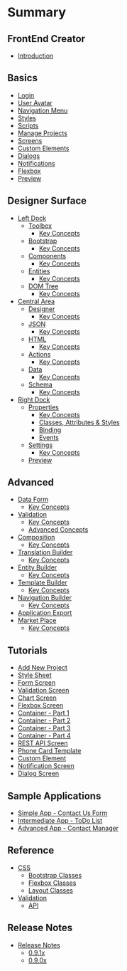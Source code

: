 # Summary

## FrontEnd Creator

* [Introduction](README.md)

## Basics

* [Login](basics/login.md)
* [User Avatar](basics/user-avatar.md)
* [Navigation Menu](basics/navigation-menu/readme.md)
  <!-- * [Key Concepts](basics/navigation-menu/key-concepts.md) -->
* [Styles](basics/styles/readme.md)
  <!-- * [Key Concepts](basics/styles/key-concepts.md) -->
* [Scripts](basics/scripts/readme.md)
  <!-- * [Key Concepts](basics/scripts/key-concepts.md) -->
* [Manage Projects](basics/projects/readme.md)
  <!-- * [Key Concepts](basics/projects/key-concepts.md) -->
* [Screens](basics/screens/readme.md)
  <!-- * [Key Concepts](basics/screens/key-concepts.md) -->
* [Custom Elements](basics/custom-elements/readme.md)
  <!-- * [Key Concepts](basics/custom-elements/key-concepts.md) -->
* [Dialogs](basics/dialogs/readme.md)
  <!-- * [Key Concepts](basics/dialogs/key-concepts.md) -->
* [Notifications](basics/notifications/readme.md)
  <!-- * [Key Concepts](basics/notifications/key-concepts.md) -->
* [Flexbox](basics/flexbox/readme.md)
  <!-- * [Key Concepts](basics/flexbox/key-concepts.md) -->
* [Preview](basics/preview/readme.md)
  <!-- * [Key Concepts](basics/preview/key-concepts.md) -->

## Designer Surface

* [Left Dock](designer-surface/left-dock/readme.md)
  * [Toolbox](designer-surface/left-dock/toolbox/readme.md)
    * [Key Concepts](designer-surface/left-dock/toolbox/key-concepts.md)
  * [Bootstrap](designer-surface/left-dock/bootstrap/readme.md)
    * [Key Concepts](designer-surface/left-dock/bootstrap/key-concepts.md)
  * [Components](designer-surface/left-dock/components/readme.md)
    * [Key Concepts](designer-surface/left-dock/components/key-concepts.md)
  * [Entities](designer-surface/left-dock/entities/readme.md)
    * [Key Concepts](designer-surface/left-dock/entities/key-concepts.md)
  * [DOM Tree](designer-surface/left-dock/dom-tree/readme.md)
    * [Key Concepts](designer-surface/left-dock/dom-tree/key-concepts.md)
* [Central Area](designer-surface/central-area/readme.md)
  * [Designer](designer-surface/central-area/designer/readme.md)
    * [Key Concepts](designer-surface/central-area/designer/key-concepts.md)
  * [JSON](designer-surface/central-area/json/readme.md)
    * [Key Concepts](designer-surface/central-area/json/key-concepts.md)
  * [HTML](designer-surface/central-area/html/readme.md)
    * [Key Concepts](designer-surface/central-area/html/key-concepts.md)
  * [Actions](designer-surface/central-area/actions/readme.md)
    * [Key Concepts](designer-surface/central-area/actions/key-concepts.md)
  * [Data](designer-surface/central-area/data/readme.md)
    * [Key Concepts](designer-surface/central-area/data/key-concepts.md)
  * [Schema](designer-surface/central-area/schema/readme.md)
    * [Key Concepts](designer-surface/central-area/schema/key-concepts.md)
* [Right Dock](designer-surface/right-dock/readme.md)
  * [Properties](designer-surface/right-dock/properties/readme.md)
    * [Key Concepts](designer-surface/right-dock/properties/key-concepts.md)
    * [Classes, Attributes & Styles](designer-surface/right-dock/properties/classes-attributes-styles.md)
    * [Binding](designer-surface/right-dock/properties/binding.md)
    * [Events](designer-surface/right-dock/properties/events.md)
  * [Settings](designer-surface/right-dock/settings/readme.md)
    * [Key Concepts](designer-surface/right-dock/settings/key-concepts.md)
  * [Preview](designer-surface/right-dock/preview/readme.md)
    <!-- * [Key Concepts](designer-surface/right-dock/preview/key-concepts.md) -->

## Advanced

* [Data Form](advanced/data-form/readme.md)
  * [Key Concepts](advanced/data-form/key-concepts.md)
* [Validation](advanced/validation/readme.md)
  * [Key Concepts](advanced/validation/key-concepts.md)
  * [Advanced Concepts](advanced/validation/advanced-concepts.md)
* [Composition](advanced/composition/readme.md)
  * [Key Concepts](advanced/composition/key-concepts.md)
* [Translation Builder](advanced/translation-builder/readme.md)
  * [Key Concepts](advanced/translation-builder/key-concepts.md)
* [Entity Builder](advanced/entity-builder/readme.md)
  * [Key Concepts](advanced/entity-builder/key-concepts.md)
* [Template Builder](advanced/template-builder/readme.md)
  * [Key Concepts](advanced/template-builder/key-concepts.md)
* [Navigation Builder](advanced/navigation-builder/readme.md)
  * [Key Concepts](advanced/navigation-builder/key-concepts.md)
* [Application Export](advanced/application-export/readme.md)
  <!-- * [Key Concepts](advanced/application-export/key-concepts.md) -->
* [Market Place](advanced/market-place/readme.md)
  * [Key Concepts](advanced/market-place/key-concepts.md)

## Tutorials

* [Add New Project](tutorials/manage-projects.md)
* [Style Sheet](tutorials/style-sheet.md)
* [Form Screen](tutorials/form-screen.md)
* [Validation Screen](tutorials/validation-screen.md)
* [Chart Screen](tutorials/chart-screen.md)
* [Flexbox Screen](tutorials/flexbox-screen.md)
* [Container - Part 1](tutorials/container-part-1.md)
* [Container - Part 2](tutorials/container-part-2.md)
* [Container - Part 3](tutorials/container-part-3.md)
* [Container - Part 4](tutorials/container-part-4.md)
* [REST API Screen](tutorials/randomuser-screen.md)
* [Phone Card Template](tutorials/phone-card-template.md)
* [Custom Element](tutorials/custom-element.md)
* [Notification Screen](tutorials/notification-screen.md)
* [Dialog Screen](tutorials/dialog.md)

## Sample Applications

* [Simple App - Contact Us Form](sample-apps/contact-us.md)
* [Intermediate App - ToDo List](sample-apps/todo-list.md)
* [Advanced App - Contact Manager](sample-apps/contact-manager.md)

## Reference

* [CSS](reference/css/readme.md)
  * [Bootstrap Classes](reference/css/bootstrap-classes.md)
  * [Flexbox Classes](reference/css/flexbox-classes.md)
  * [Layout Classes](reference/css/layout-classes.md)
* [Validation](reference/validation/readme.md)
  * [API](reference/validation/api.md)

## Release Notes

* [Release Notes](release-notes/readme.md)
  * [0.9.1x](release-notes/0.9.1x/readme.md)
  * [0.9.0x](release-notes/0.9.0x/readme.md)

